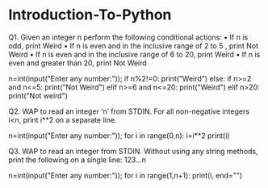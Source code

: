 # Introduction-To-Python

Q1. Given an integer n perform the following conditional actions: • If n is odd, print Weird • If n is even and in the inclusive range of 2 to 5 , print Not Weird • If n is even and in the inclusive range of 6 to 20, print Weird • If n is even and greater than 20, print Not Weird

n=int(input("Enter any number:"));
if n%2!=0:
    print("Weird")
else:
    if n>=2 and n<=5:
        print("Not Weird")
    elif n>=6 and n<=20:
        print("Weird")
    elif n>20:
        print("Not weird")


Q2. WAP to read an integer ‘n’ from STDIN. For all non-negative integers i<n, print i**2 on a separate line.

n=int(input("Enter any number:"));
for i in range(0,n):
    i=i**2
    print(i)


Q3. WAP to read an integer from STDIN. Without using any string methods, print the following on a single line: 123…n

n=int(input("Enter any number:"));
for i in range(1,n+1):
    print(i, end="")
